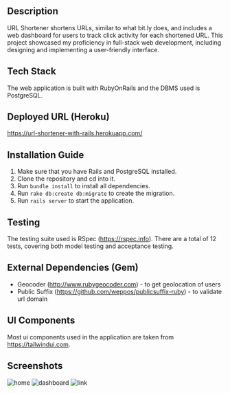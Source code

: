 ## Description
URL Shortener shortens URLs, similar to what bit.ly does, and includes a web dashboard for users to track click activity for each shortened URL. This project showcased my proficiency in full-stack web development, including designing and implementing a user-friendly interface.

## Tech Stack
The web application is built with RubyOnRails and the DBMS used is PostgreSQL.
 
## Deployed URL (Heroku)
https://url-shortener-with-rails.herokuapp.com/

## Installation Guide
1. Make sure that you have Rails and PostgreSQL installed.
2. Clone the repository and cd into it.
3. Run `bundle install` to install all dependencies.
4. Run `rake db:create db:migrate` to create the migration.
5. Run `rails server` to start the application.

## Testing 
The testing suite used is RSpec (https://rspec.info). There are a total of 12 tests, covering both model testing and acceptance testing.

## External Dependencies (Gem)
- Geocoder (http://www.rubygeocoder.com) - to get geolocation of users
- Public Suffix (https://github.com/weppos/publicsuffix-ruby) - to validate url domain

## UI Components
Most ui components used in the application are taken from https://tailwindui.com.

## Screenshots
![home](https://imgur.com/pnAgjcF.png)
![dashboard](https://imgur.com/2FjiJbP.png)
![link](https://imgur.com/qcqKSzL.png)
